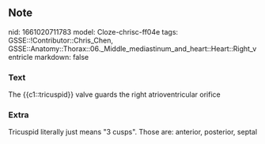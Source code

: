 ## Note
nid: 1661020711783
model: Cloze-chrisc-ff04e
tags: GSSE::!Contributor::Chris_Chen, GSSE::Anatomy::Thorax::06._Middle_mediastinum_and_heart::Heart::Right_ventricle
markdown: false

### Text
<div class='toggle'>
  The {{c1::tricuspid}} valve guards the right atrioventricular
  orifice
</div>

### Extra
<p id="3705bbc8-da98-46a5-bdc1-5d51b7a54237" class="">Tricuspid
literally just means "3 cusps". Those are: anterior, posterior,
septal
